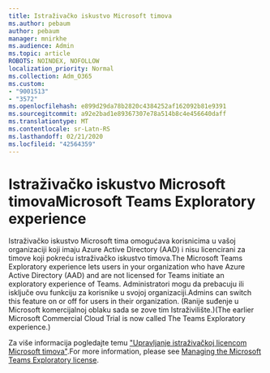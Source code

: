 ```yaml
---
title: Istraživačko iskustvo Microsoft timova
ms.author: pebaum
author: pebaum
manager: mnirkhe
ms.audience: Admin
ms.topic: article
ROBOTS: NOINDEX, NOFOLLOW
localization_priority: Normal
ms.collection: Adm_O365
ms.custom:
- "9001513"
- "3572"
ms.openlocfilehash: e899d29da78b2820c4384252af162092b81e9391
ms.sourcegitcommit: a92e2bad1e89367307e78a514b8c4e456640daff
ms.translationtype: MT
ms.contentlocale: sr-Latn-RS
ms.lasthandoff: 02/21/2020
ms.locfileid: "42564359"
---
```

# <a name="microsoft-teams-exploratory-experience"></a><span data-ttu-id="9cdce-102">Istraživačko iskustvo Microsoft timova</span><span class="sxs-lookup"><span data-stu-id="9cdce-102">Microsoft Teams Exploratory experience</span></span>

<span data-ttu-id="9cdce-103">Istraživačko iskustvo Microsoft tima omogućava korisnicima u vašoj organizaciji koji imaju Azure Active Directory (AAD) i nisu licencirani za timove koji pokreću istraživačko iskustvo timova.</span><span class="sxs-lookup"><span data-stu-id="9cdce-103">The Microsoft Teams Exploratory experience lets users in your organization who have Azure Active Directory (AAD) and are not licensed for Teams initiate an exploratory experience of Teams.</span></span> <span data-ttu-id="9cdce-104">Administratori mogu da prebacuju ili isključe ovu funkciju za korisnike u svojoj organizaciji.</span><span class="sxs-lookup"><span data-stu-id="9cdce-104">Admins can switch this feature on or off for users in their organization.</span></span> <span data-ttu-id="9cdce-105">(Ranije suđenje u Microsoft komercijalnoj oblaku sada se zove tim Istraživilište.)</span><span class="sxs-lookup"><span data-stu-id="9cdce-105">(The earlier Microsoft Commercial Cloud Trial is now called The Teams Exploratory experience.)</span></span>

<span data-ttu-id="9cdce-106">Za više informacija pogledajte temu ["Upravljanje istraživačkoj licencom Microsoft timova"](https://docs.microsoft.com/microsoftteams/teams-exploratory/).</span><span class="sxs-lookup"><span data-stu-id="9cdce-106">For more information, please see [Managing the Microsoft Teams Exploratory license](https://docs.microsoft.com/microsoftteams/teams-exploratory/).</span></span>
